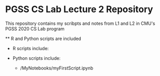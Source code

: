 # PGSS CS Lab Lecture 2 Repository
This repository contains my scribpts and notes from L1 and L2 in CMU's PGSS 2020 CS Lab program

** R and Python scripts are included
-  R scripts include:

- Python scripts include:
  * /MyNotebooks/myFirstScript.ipynb
